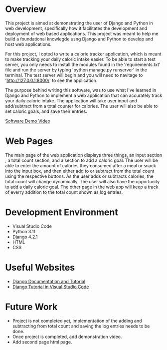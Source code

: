 # Overview

This project is aimed at demonstrating the user of Django and Python in web development, specifically how it facilitates the development and deployment of web based applications. This project was meant to help me build a foundational knowlegde usng Django and Python to develop and host web applications.

For this project, I opted to write a calorie tracker application, which is meant to make tracking your daily caloric intake easier. To be able to start a test server, you only needs to install the modules found in the 'requirements.txt' file and run the server by typing 'python manage.py runserver' in the terminal. The test server will begin and you will need to navitage to 'http://127.0.0.1:8000/' to see the application.

The purpose behind writing this software, was to use what I've learned in Django and Python to implement a web application that can accurately track your daily caloric intake. The application will take user input and add/subtract from a total counter for calories. The user will also be able to set caloric goals, and save their entries.

[Software Demo Video](http://youtube.link.goes.here)

# Web Pages

The main page of the web application displays three things, an input section , a total count section, and a section to add a caloric goal. The user will be able to enter the amount of calories they consumed after a meal or snack into the input box, and then either add to or subtract from the total count using the respective buttons. As the user adds or subtracts calories, the total count will change dynamically. The user will also have the opportunity to add a daily caloric goal. The other page in the web app will keep a track of everry addition to the total count shown as log entries.

# Development Environment

* Visual Studio Code
* Python 3.11
* Django 4.2.1
* HTML
* CSS

# Useful Websites

* [Django Documentation and Tutorial](https://docs.djangoproject.com/en/3.0/contents/)
* [Django Tutorial in Visual Studio Code](https://code.visualstudio.com/docs/python/tutorial-django#_optional-activities)

# Future Work

* Project is not completed yet, implementation of the adding and subtracting from total count and saving the log entries needs to be done.
* Once project is completed, add demonstration video.
* Add second page html page.
